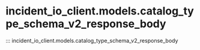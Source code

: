 # incident_io_client.models.catalog_type_schema_v2_response_body

::: incident_io_client.models.catalog_type_schema_v2_response_body